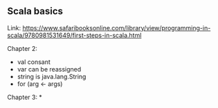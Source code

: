 ## Scala basics

Link:
https://www.safaribooksonline.com/library/view/programming-in-scala/9780981531649/first-steps-in-scala.html

Chapter 2:
  * val consant  
  * var can be reassigned
  * string is java.lang.String
  * for (arg <- args)

Chapter 3:
  *  

